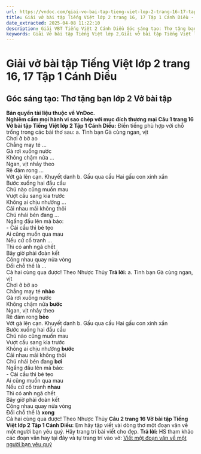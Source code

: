 ```yaml
---
url: https://vndoc.com/giai-vo-bai-tap-tieng-viet-lop-2-trang-16-17-tap-1-canh-dieu-321215
title: Giải vở bài tập Tiếng Việt lớp 2 trang 16, 17 Tập 1 Cánh Diều - VnDoc.com
date_extracted: 2025-04-08 11:22:10
description: Giải VBT Tiếng Việt 2 Cánh Diều Góc sáng tạo: Thơ tặng bạn trang 16 được biên soạn nhằm giúp các em HS học tập tốt môn Tiếng Việt lớp 2 Cánh Diều. Mời các bạn tham khảo.
keywords: Giải Vở bài tập Tiếng Việt lớp 2,Giải vở bài tập Tiếng Việt lớp 2 trang 16 Tập 1 Cánh Diều,Giải Góc sáng tạo Thơ tặng bạn lớp 2 Cánh Diều Vở bài tập,Bài 4 Em yêu bạn bè lớp 2 Vở bài tập,Giải VBT Tiếng Việt lớp 2 Tập 1 trang 16 Cánh Diều,Giải Góc sáng tạo Thơ tặng bạn lớp 2 Cánh Diều,Giải vbt Tiếng Việt lớp 2
---
```


# Giải vở bài tập Tiếng Việt lớp 2 trang 16, 17 Tập 1 Cánh Diều
## **Góc sáng tạo: Thơ tặng bạn lớp 2 Vở bài tập**
**Bản quyền tài liệu thuộc về VnDoc.**  
**Nghiêm cấm mọi hành vi sao chép với mục đích thương mại**
**Câu 1 trang 16 Vở bài tập Tiếng Việt lớp 2 Tập 1 Cánh Diều:** Điền tiếng phù hợp với chỗ trống trong các bài thơ sau:
a. Tình bạn
Gà cùng ngan, vịt  
Chơi ở bờ ao  
Chẳng may té ...  
Gà rơi xuống nước  
Không chậm nửa ...  
Ngan, vịt nhảy theo  
Rẽ đám rong ...  
Vớt gà lên cạn.
Khuyết danh
b. Gấu qua cầu
Hai gấu con xinh xắn  
Bước xuống hai đầu cầu  
Chú nào cũng muốn mau  
Vượt cầu sang kia trước  
Không ai chịu nhường ...  
Cãi nhau mãi không thôi  
Chú nhái bén đang ...  
Ngẩng đầu lên mà bảo:  
\- Cái cầu thì bé tẹo  
Ai cũng muốn qua mau  
Nếu cứ cố tranh ...  
Thì có anh ngã chết  
Bây giờ phải đoàn kết  
Cõng nhau quay nửa vòng  
Đổi chỗ thế là ...  
Cả hai cùng qua được\!
Theo Nhược Thủy
**Trả lời:**
a. Tình bạn
Gà cùng ngan, vịt  
Chơi ở bờ ao  
Chẳng may té **nhào**  
Gà rơi xuống nước  
Không chậm nửa **bước**  
Ngan, vịt nhảy theo  
Rẽ đám rong **bèo**  
Vớt gà lên cạn.
Khuyết danh
b. Gấu qua cầu
Hai gấu con xinh xắn  
Bước xuống hai đầu cầu  
Chú nào cũng muốn mau  
Vượt cầu sang kia trước  
Không ai chịu nhường **bước**  
Cãi nhau mãi không thôi  
Chú nhái bén đang **bơi**  
Ngẩng đầu lên mà bảo:  
\- Cái cầu thì bé tẹo  
Ai cũng muốn qua mau  
Nếu cứ cố tranh **nhau**  
Thì có anh ngã chết  
Bây giờ phải đoàn kết  
Cõng nhau quay nửa vòng  
Đổi chỗ thế là **xong**  
Cả hai cùng qua được\!
Theo Nhược Thủy
**Câu 2 trang 16 Vở bài tập Tiếng Việt lớp 2 Tập 1 Cánh Diều:** Em hãy tập viết vài dòng thơ một đoạn văn về một người bạn yêu quý. Hãy trang trí bài viết cho đẹp.
**Trả lời:**
HS tham khảo các đoạn văn hay tại đây và tự trang trí vào vở: [Viết một đoạn văn về một người bạn yêu quý](<https://vndoc.com/ta-ban-than-cua-em-192852>)
